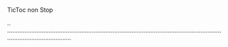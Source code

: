 TicToc non Stop

..
.................................................................................................................................................................